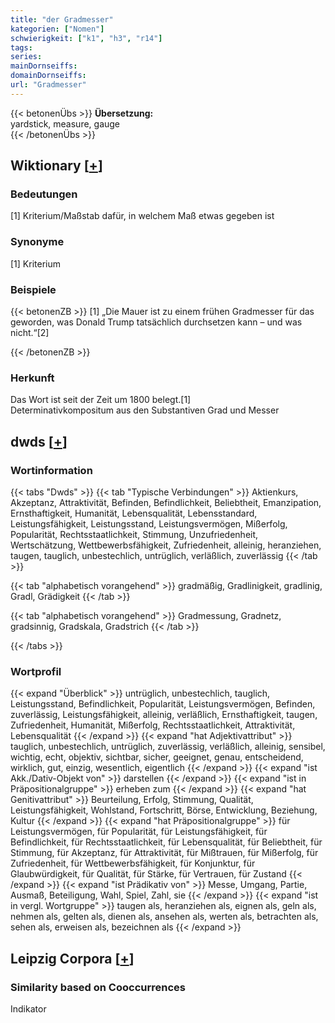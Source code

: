 ```yaml
---
title: "der Gradmesser"
kategorien: ["Nomen"]
schwierigkeit: ["k1", "h3", "r14"]
tags:
series:
mainDornseiffs:
domainDornseiffs:
url: "Gradmesser"
---
```


{{< betonenÜbs >}}
**Übersetzung:**  
yardstick, measure, gauge  
{{< /betonenÜbs >}}

## Wiktionary [[+](https://de.wiktionary.org/wiki/Gradmesser)]

### Bedeutungen
[1] Kriterium/Maßstab dafür, in welchem Maß etwas gegeben ist  

### Synonyme
[1] Kriterium  

### Beispiele
{{< betonenZB >}}
[1] „Die Mauer ist zu einem frühen Gradmesser für das geworden, was Donald Trump tatsächlich durchsetzen kann – und was nicht.“[2]  

{{< /betonenZB >}}
### Herkunft
Das Wort ist seit der Zeit um 1800 belegt.[1]  
Determinativkompositum aus den Substantiven Grad und Messer  



## dwds [[+](https://www.dwds.de/wb/Gradmesser)]

### Wortinformation
{{< tabs "Dwds" >}}
{{< tab "Typische Verbindungen" >}}
Aktienkurs, Akzeptanz, Attraktivität, Befinden, Befindlichkeit, Beliebtheit, Emanzipation, Ernsthaftigkeit, Humanität, Lebensqualität, Lebensstandard, Leistungsfähigkeit, Leistungsstand, Leistungsvermögen, Mißerfolg, Popularität, Rechtsstaatlichkeit, Stimmung, Unzufriedenheit, Wertschätzung, Wettbewerbsfähigkeit, Zufriedenheit, alleinig, heranziehen, taugen, tauglich, unbestechlich, untrüglich, verläßlich, zuverlässig
{{< /tab >}}

{{< tab "alphabetisch vorangehend" >}}
gradmäßig, Gradlinigkeit, gradlinig, Gradl, Grädigkeit
{{< /tab >}}

{{< tab "alphabetisch vorangehend" >}}
Gradmessung, Gradnetz, gradsinnig, Gradskala, Gradstrich
{{< /tab >}}

{{< /tabs >}}

### Wortprofil
{{< expand "Überblick" >}} untrüglich, unbestechlich, tauglich, Leistungsstand, Befindlichkeit, Popularität, Leistungsvermögen, Befinden, zuverlässig, Leistungsfähigkeit, alleinig, verläßlich, Ernsthaftigkeit, taugen, Zufriedenheit, Humanität, Mißerfolg, Rechtsstaatlichkeit, Attraktivität, Lebensqualität {{< /expand >}}
{{< expand "hat Adjektivattribut" >}} tauglich, unbestechlich, untrüglich, zuverlässig, verläßlich, alleinig, sensibel, wichtig, echt, objektiv, sichtbar, sicher, geeignet, genau, entscheidend, wirklich, gut, einzig, wesentlich, eigentlich {{< /expand >}}
{{< expand "ist Akk./Dativ-Objekt von" >}} darstellen {{< /expand >}}
{{< expand "ist in Präpositionalgruppe" >}} erheben zum {{< /expand >}}
{{< expand "hat Genitivattribut" >}} Beurteilung, Erfolg, Stimmung, Qualität, Leistungsfähigkeit, Wohlstand, Fortschritt, Börse, Entwicklung, Beziehung, Kultur {{< /expand >}}
{{< expand "hat Präpositionalgruppe" >}} für Leistungsvermögen, für Popularität, für Leistungsfähigkeit, für Befindlichkeit, für Rechtsstaatlichkeit, für Lebensqualität, für Beliebtheit, für Stimmung, für Akzeptanz, für Attraktivität, für Mißtrauen, für Mißerfolg, für Zufriedenheit, für Wettbewerbsfähigkeit, für Konjunktur, für Glaubwürdigkeit, für Qualität, für Stärke, für Vertrauen, für Zustand {{< /expand >}}
{{< expand "ist Prädikativ von" >}} Messe, Umgang, Partie, Ausmaß, Beteiligung, Wahl, Spiel, Zahl, sie {{< /expand >}}
{{< expand "ist in vergl. Wortgruppe" >}} taugen als, heranziehen als, eignen als, geln als, nehmen als, gelten als, dienen als, ansehen als, werten als, betrachten als, sehen als, erweisen als, bezeichnen als {{< /expand >}}

## Leipzig Corpora [[+](https://corpora.uni-leipzig.de/en/res?word=Gradmesser&corpusId=deu_newscrawl-public_2018)]


### Similarity based on Cooccurrences
Indikator

